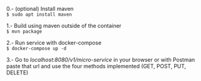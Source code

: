 0.- (optional) Install maven<br/>
```$ sudo apt install maven```

1.- Build using maven outside of the container<br/>
```$ mvn package```

2.- Run service with docker-compose<br/>
```$ docker-compose up -d```

3.- Go to *localhost:8080/v1/micro-service* in your browser or with Postman paste that url and use the four methods implemented (GET, POST, PUT, DELETE)<br/>
